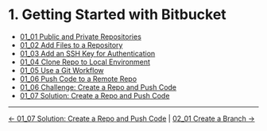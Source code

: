 # 1. Getting Started with Bitbucket

<!-- TocStart -->
- [01_01 Public and Private Repositories](./ch1_get_started/01_01_repos/README.md)
- [01_02 Add Files to a Repository](./ch1_get_started/01_02_add_files/README.md)
- [01_03 Add an SSH Key for Authentication](./ch1_get_started/01_03_ssh_key/README.md)
- [01_04 Clone Repo to Local Environment](./ch1_get_started/01_04_clone_repo/README.md)
- [01_05 Use a Git Workflow](./ch1_get_started/01_05_git_workflow/README.md)
- [01_06 Push Code to a Remote Repo](./ch1_get_started/01_06_push_code/README.md)
- [01_06 Challenge: Create a Repo and Push Code](./ch1_get_started/01_07_challenge1/README.md)
- [01_07 Solution: Create a Repo and Push Code](./ch1_get_started/01_08_solution1/README.md)
<!-- TocEnd -->


<!-- FooterStart -->
---
[← 01_07 Solution: Create a Repo and Push Code](01_08_solution1/README.md) | [02_01 Create a Branch →](../ch2_branches_pr/02_01_create_branch/README.md)
<!-- FooterEnd -->
